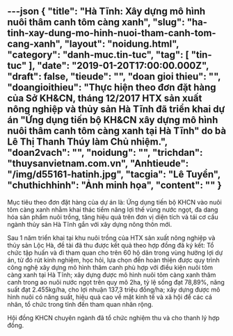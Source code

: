 ---json
{
    "title": "Hà Tĩnh: Xây dựng mô hình nuôi thâm canh tôm càng xanh",
    "slug": "ha-tinh-xay-dung-mo-hinh-nuoi-tham-canh-tom-cang-xanh",
    "layout": "noidung.html",
    "category": "danh-muc.tin-tuc",
    "tag": [
        "tin-tuc"
    ],
    "date": "2019-01-20T17:00:00.000Z",
    "draft": false,
    "tieude": "",
    "doan gioi thieu": "",
    "doangioithieu": "Thực hiện theo đơn đặt hàng của Sở KH&CN, tháng 12/2017 HTX sản xuất nông nghiệp và thủy sản Hà Tĩnh đã triển khai dự án \"Ứng dụng tiến bộ KH&CN xây dựng mô hình nuôi thâm canh tôm càng xanh tại Hà Tĩnh\" do bà Lê Thị Thanh Thúy làm Chủ nhiệm.",
    "doan2vach": "",
    "noidung": "",
    "trichdan": "thuysanvietnam.com.vn",
    "Anhtieude": "/img/d55161-hatinh.jpg",
    "tacgia": "Lê Tuyển",
    "chuthichhinh": "Ảnh minh họa",
    "__content__": ""
}
---
<p>Mục ti&ecirc;u theo đơn đặt h&agrave;ng của dự &aacute;n l&agrave;: Ứng dụng tiến bộ KHCN v&agrave;o nu&ocirc;i t&ocirc;m c&agrave;ng xanh nhằm khai th&aacute;c tiềm năng lợi thế v&ugrave;ng nước ngọt, đa dang h&oacute;a sản phẩm nu&ocirc;i trồng, tăng hiệu quả tr&ecirc;n đơn vị diện t&iacute;ch v&agrave; t&aacute;i cơ cấu ng&agrave;nh thủy sản H&agrave; Tĩnh gắn với x&acirc;y dựng n&ocirc;ng th&ocirc;n mới.</p>

<p>Sau 1 năm triển khai tại khu nu&ocirc;i trồng của HTX sản xuất n&ocirc;ng nghiệp v&agrave; thủy sản Lộc H&agrave;, đề t&agrave;i đ&atilde; thu được kết quả theo hợp đồng đ&atilde; k&yacute; kết: Tổ chức tập huấn v&agrave; đi tham quan cho tr&ecirc;n 60 hộ d&acirc;n trong v&ugrave;ng hưởng lợi dự &aacute;n, từ đ&oacute; r&uacute;t kinh nghiệm, học hỏi, lựa chọn đến ho&agrave;n thiện được quy tr&igrave;nh c&ocirc;ng nghệ x&acirc;y dựng m&ocirc; h&igrave;nh th&acirc;m canh ph&ugrave; hợp với điều kiện nu&ocirc;i t&ocirc;m c&agrave;ng xanh tại H&agrave; Tĩnh; x&acirc;y dựng được m&ocirc; h&igrave;nh nu&ocirc;i t&ocirc;m c&agrave;ng xanh th&acirc;m canh trong ao nu&ocirc;i nước ngọt tr&ecirc;n quy m&ocirc; 2ha, tỷ lệ sống đạt 78,89%, năng suất đạt 2.455kg/ha, cho lợi nhuận 137,3 triệu đồng/ha; x&acirc;y dựng được m&ocirc; h&igrave;nh nu&ocirc;i c&oacute; năng suất, hiệu quả cao về mặt kinh tế v&agrave; x&atilde; hội để c&aacute;c c&aacute; nh&acirc;n, tổ chức trong tỉnh đến tham quan nh&acirc;n rộng.</p>

<p>Hội đồng KHCN chuy&ecirc;n ng&agrave;nh đ&atilde; tổ chức nghiệm thu v&agrave; cho thanh l&yacute; hợp đồng.</p>
